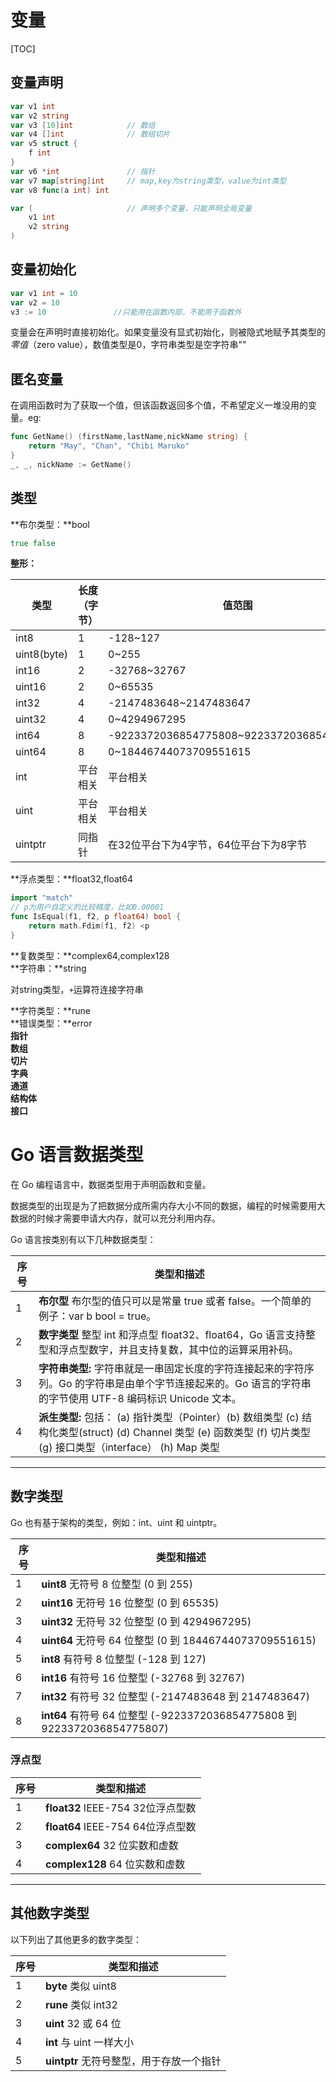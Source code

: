 # 变量

[TOC]

## 变量声明

```go
var v1 int
var v2 string
var v3 [10]int            // 数组
var v4 []int              // 数组切片
var v5 struct {
	f int
}
var v6 *int               // 指针
var v7 map[string]int     // map,key为string类型，value为int类型
var v8 func(a int) int

var (                     // 声明多个变量，只能声明全局变量
	v1 int
	v2 string
)
```

## 变量初始化

```go
var v1 int = 10
var v2 = 10
v3 := 10               //只能用在函数内部，不能用于函数外
```
变量会在声明时直接初始化。如果变量没有显式初始化，则被隐式地赋予其类型的*零值*（zero value），数值类型是0，字符串类型是空字符串"" 

## 匿名变量

在调用函数时为了获取一个值，但该函数返回多个值，不希望定义一堆没用的变量。eg:

```go
func GetName() (firstName,lastName,nickName string) {
	return "May", "Chan", "Chibi Maruko"
}
_, _, nickName := GetName()
```

## 类型

**布尔类型：**bool  

```go
true false
```

**整形：**  

| 类型        | 长度（字节） | 值范围                                   |
| ----------- | ------------ | ---------------------------------------- |
| int8        | 1            | -128~127                                 |
| uint8(byte) | 1            | 0~255                                    |
| int16       | 2            | -32768~32767                             |
| uint16      | 2            | 0~65535                                  |
| int32       | 4            | -2147483648~2147483647                   |
| uint32      | 4            | 0~4294967295                             |
| int64       | 8            | -9223372036854775808~9223372036854775807 |
| uint64      | 8            | 0~18446744073709551615                   |
| int         | 平台相关     | 平台相关                                 |
| uint        | 平台相关     | 平台相关                                 |
| uintptr     | 同指针       | 在32位平台下为4字节，64位平台下为8字节   |

**浮点类型：**float32,float64  

```go
import "match"
// p为用户自定义的比较精度，比如0.00001
func IsEqual(f1, f2, p float64) bool {
	return math.Fdim(f1, f2) <p
}
```

**复数类型：**complex64,complex128  
**字符串：**string  

 对string类型，`+`运算符连接字符串 

**字符类型：**rune  
**错误类型：**error  
**指针**  
**数组**  
**切片**  
**字典**  
**通道**  
**结构体**  
**接口**

# Go 语言数据类型

在 Go 编程语言中，数据类型用于声明函数和变量。

数据类型的出现是为了把数据分成所需内存大小不同的数据，编程的时候需要用大数据的时候才需要申请大内存，就可以充分利用内存。

Go 语言按类别有以下几种数据类型：

| 序号 | 类型和描述                                                   |
| ---- | ------------------------------------------------------------ |
| 1    | **布尔型** 布尔型的值只可以是常量 true 或者 false。一个简单的例子：var b bool = true。 |
| 2    | **数字类型** 整型 int 和浮点型 float32、float64，Go 语言支持整型和浮点型数字，并且支持复数，其中位的运算采用补码。 |
| 3    | **字符串类型:** 字符串就是一串固定长度的字符连接起来的字符序列。Go 的字符串是由单个字节连接起来的。Go 语言的字符串的字节使用 UTF-8 编码标识 Unicode 文本。 |
| 4    | **派生类型:** 包括： (a) 指针类型（Pointer）(b) 数组类型 (c) 结构化类型(struct) (d) Channel 类型 (e) 函数类型 (f) 切片类型 (g) 接口类型（interface） (h) Map 类型 |

------

## 数字类型

Go 也有基于架构的类型，例如：int、uint 和 uintptr。

| 序号 | 类型和描述                                                   |
| ---- | ------------------------------------------------------------ |
| 1    | **uint8** 无符号 8 位整型 (0 到 255)                         |
| 2    | **uint16** 无符号 16 位整型 (0 到 65535)                     |
| 3    | **uint32** 无符号 32 位整型 (0 到 4294967295)                |
| 4    | **uint64** 无符号 64 位整型 (0 到 18446744073709551615)      |
| 5    | **int8** 有符号 8 位整型 (-128 到 127)                       |
| 6    | **int16** 有符号 16 位整型 (-32768 到 32767)                 |
| 7    | **int32** 有符号 32 位整型 (-2147483648 到 2147483647)       |
| 8    | **int64** 有符号 64 位整型 (-9223372036854775808 到 9223372036854775807) |

### 浮点型

| 序号 | 类型和描述                        |
| ---- | --------------------------------- |
| 1    | **float32** IEEE-754 32位浮点型数 |
| 2    | **float64** IEEE-754 64位浮点型数 |
| 3    | **complex64** 32 位实数和虚数     |
| 4    | **complex128** 64 位实数和虚数    |

------

## 其他数字类型

以下列出了其他更多的数字类型：

| 序号 | 类型和描述                               |
| ---- | ---------------------------------------- |
| 1    | **byte** 类似 uint8                      |
| 2    | **rune** 类似 int32                      |
| 3    | **uint** 32 或 64 位                     |
| 4    | **int** 与 uint 一样大小                 |
| 5    | **uintptr** 无符号整型，用于存放一个指针 |